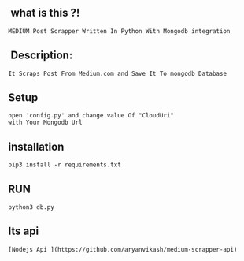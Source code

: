 
## &nbsp;what is this ?!

    MEDIUM Post Scrapper Written In Python With Mongodb integration

##  &nbsp;Description:

    It Scraps Post From Medium.com and Save It To mongodb Database

## Setup
    open 'config.py' and change value Of "CloudUri"
    with Your Mongodb Url

## installation 
    pip3 install -r requirements.txt

## RUN
    python3 db.py
    
    
    
## Its api
    [Nodejs Api ](https://github.com/aryanvikash/medium-scrapper-api)


    
